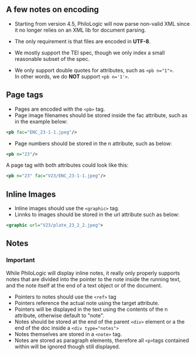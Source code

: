 ## A few notes on encoding ##

* Starting from version 4.5, PhiloLogic will now parse non-valid XML since it no longer relies on an XML lib for document parsing.

* The only requirement is that files are encoded in **UTF-8**.

* We mostly support the TEI spec, though we only index a small reasonable subset of the spec.

* We only support double quotes for attributes, such as `<pb n="1">`.<br>
In other words, we do **NOT** support `<pb n='1'>`.

## Page tags ##
* Pages are encoded with the `<pb>` tag.
* Page image filenames should be stored inside the fac attribute, such as in the example below:
```XML
<pb fac="ENC_23-1-1.jpeg"/>
```
* Page numbers should be stored in the n attribute, such as below:
```XML
<pb n="23"/>
```

A page tag with both attributes could look like this:
```XML
<pb n="23" fac="V23/ENC_23-1-1.jpeg"/>
```

## Inline Images ##
* Inline images should use the `<graphic>` tag.
* Linnks to images should be stored in the url attribute such as below:
```XML
<graphic url="V23/plate_23_2_2.jpeg">
```

## Notes ##
### Important ###
While PhiloLogic will display inline notes, it really only properly supports notes
that are divided into the pointer to the note inside the running text, and the note
itself at the end of a text object or of the document.

* Pointers to notes should use the `<ref>` tag
* Pointers reference the actual note using the target attribute.
* Pointers will be displayed in the text using the contents of the n attribute, otherwise default to "note".
* Notes should be stored at the end of the parent `<div>` element or a the end of the doc inside a `<div type="notes">`
* Notes themselves are stored in a `<note>` tag.
* Notes are stored as paragraph elements, therefore all `<p>`tags contained within will be ignored though still displayed.
